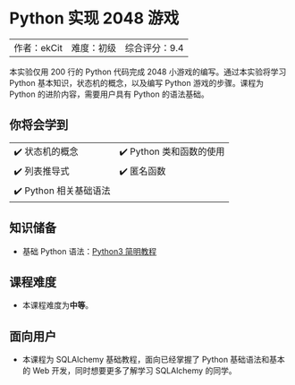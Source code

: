 # Python 实现 2048 游戏

<table>
<tr>
<td align="center">作者：ekCit</td>
<td align="center">难度：初级</td>
<td align="center">综合评分：9.4</td>
</tr>
</table>
本实验仅用 200 行的 Python 代码完成 2048 小游戏的编写。通过本实验将学习 Python 基本知识，状态机的概念，以及编写 Python 游戏的步骤。课程为 Python 的进阶内容，需要用户具有 Python 的语法基础。

## 你将会学到

<table>
  <tr>
    <td>✔️ 状态机的概念</td>
    <td>✔️ Python 类和函数的使用</td>
  </tr>
  <tr>
    <td>✔️ 列表推导式</td>
    <td>✔️ 匿名函数</td>
  </tr>
  <tr>
    <td>✔️ Python 相关基础语法</td>
  </tr>
</table>

## 知识储备

- 基础 Python 语法：[Python3 简明教程](https://www.lanqiao.cn/courses/596)

## 课程难度

- 本课程难度为**中等**。

## 面向用户

- 本课程为 SQLAlchemy 基础教程，面向已经掌握了 Python 基础语法和基本的 Web 开发，同时想要更多了解学习 SQLAlchemy 的同学。

